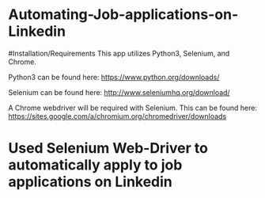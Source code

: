 # Automating-Job-applications-on-Linkedin

#Installation/Requirements
This app utilizes Python3, Selenium, and Chrome.

Python3 can be found here: https://www.python.org/downloads/

Selenium can be found here: http://www.seleniumhq.org/download/

A Chrome webdriver will be required with Selenium. This can be found here: https://sites.google.com/a/chromium.org/chromedriver/downloads

# Used Selenium Web-Driver to automatically apply to job applications on Linkedin
